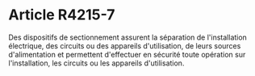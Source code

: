 # Article R4215-7

Des dispositifs de sectionnement assurent la séparation de l'installation électrique, des circuits ou des appareils d'utilisation, de leurs sources d'alimentation et permettent d'effectuer en sécurité toute opération sur l'installation, les circuits ou les appareils d'utilisation.